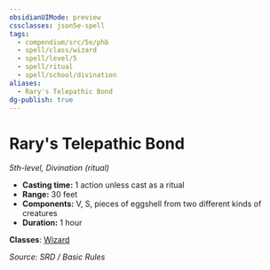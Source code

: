```yaml
---
obsidianUIMode: preview
cssclasses: json5e-spell
tags:
  - compendium/src/5e/phb
  - spell/class/wizard
  - spell/level/5
  - spell/ritual
  - spell/school/divination
aliases:
  - Rary's Telepathic Bond
dg-publish: true
---
```

# Rary's Telepathic Bond
*5th-level, Divination (ritual)*  

- **Casting time:** 1 action unless cast as a ritual
- **Range:** 30 feet
- **Components:** V, S, pieces of eggshell from two different kinds of creatures
- **Duration:** 1 hour



**Classes**: [Wizard](wizard.md)

*Source: SRD / Basic Rules*